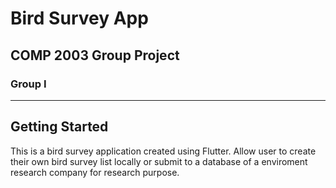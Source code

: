 # Bird Survey App

## COMP 2003 Group Project 
### Group I

---


## Getting Started

This is a bird survey application created using Flutter.
Allow user to create their own bird survey list locally or submit to a database of a enviroment research company for research purpose.
